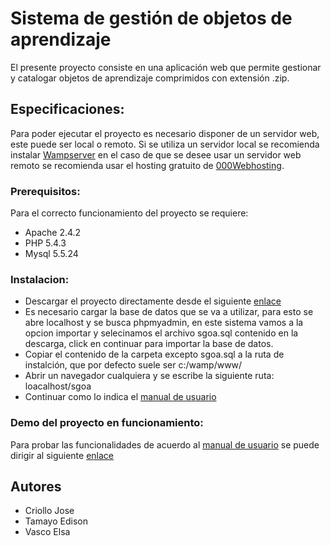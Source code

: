# Sistema de gestión de objetos de aprendizaje

El presente proyecto consiste en una aplicación web que permite gestionar y catalogar objetos de aprendizaje comprimidos con extensión .zip.

## Especificaciones:

Para poder ejecutar el proyecto es necesario disponer de un servidor web, este puede ser local o remoto. Si se utiliza un servidor local se recomienda instalar [Wampserver](http://www.wampserver.es/) en el caso de que se desee usar un servidor web remoto se recomienda usar el hosting gratuito de [000Webhosting](https://www.000webhost.com/).

### Prerequisitos:
Para el correcto funcionamiento del proyecto se requiere:
* Apache 2.4.2
* PHP 5.4.3
* Mysql 5.5.24

### Instalacion:
* Descargar el proyecto directamente desde el siguiente [enlace](https://codeload.github.com/Dayarenth/SistemaDeGestionDeObjetosDeAprendizaje/zip/master)
* Es necesario cargar la base de datos que se va a utilizar, para esto se abre localhost y se busca phpmyadmin, en este sistema vamos a la opcion importar y selecinamos el archivo sgoa.sql contenido en la descarga, click en continuar para importar la base de datos.
* Copiar el contenido de la carpeta excepto sgoa.sql a la ruta de instalción, que por defecto suele ser c:/wamp/www/ 
* Abrir un navegador cualquiera y se escribe la siguiente ruta: loacalhost/sgoa
* Continuar como lo indica el [manual de usuario](https://raw.githubusercontent.com/Dayarenth/SistemaDeGestionDeObjetosDeAprendizaje/master/manual_de_usuario.pdf)

### Demo del proyecto en funcionamiento:
Para probar las funcionalidades de acuerdo al [manual de usuario](https://raw.githubusercontent.com/Dayarenth/SistemaDeGestionDeObjetosDeAprendizaje/master/manual_de_usuario.pdf) se puede dirigir al siguiente [enlace](http://jacr.000webhostapp.com/sgoa/)

## Autores
* Criollo Jose
* Tamayo Edison
* Vasco Elsa


